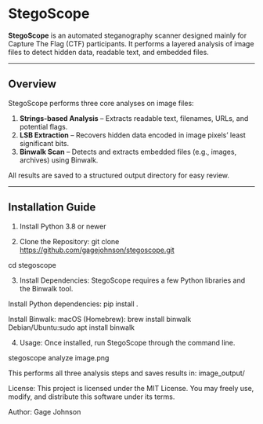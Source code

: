# StegoScope

**StegoScope** is an automated steganography scanner designed mainly for Capture The Flag (CTF) participants. 
It performs a layered analysis of image files to detect hidden data, readable text, and embedded files.

---

## Overview

StegoScope performs three core analyses on image files:

1. **Strings-based Analysis** – Extracts readable text, filenames, URLs, and potential flags.  
2. **LSB Extraction** – Recovers hidden data encoded in image pixels’ least significant bits.  
3. **Binwalk Scan** – Detects and extracts embedded files (e.g., images, archives) using Binwalk.

All results are saved to a structured output directory for easy review.

---

## Installation Guide

1. Install Python 3.8 or newer

2. Clone the Repository: 
git clone https://github.com/gagejohnson/stegoscope.git

cd stegoscope

3. Install Dependencies: 
StegoScope requires a few Python libraries and the Binwalk tool.

Install Python dependencies: pip install .

Install Binwalk:
macOS (Homebrew): brew install binwalk
Debian/Ubuntu:sudo apt install binwalk

4. Usage: 
Once installed, run StegoScope through the command line.

stegoscope analyze image.png

This performs all three analysis steps and saves results in: image_output/

License: 
This project is licensed under the MIT License.
You may freely use, modify, and distribute this software under its terms.

Author: 
Gage Johnson


